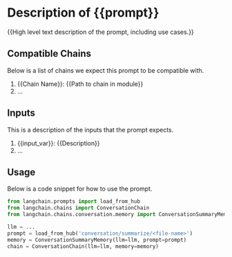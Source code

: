 <!-- Add a template for READMEs that capture the utility of prompts -->

# Description of {{prompt}}

{{High level text description of the prompt, including use cases.}}

## Compatible Chains

Below is a list of chains we expect this prompt to be compatible with.

1. {{Chain Name}}: {{Path to chain in module}}
2. ...

## Inputs

This is a description of the inputs that the prompt expects.

1. {{input_var}}: {{Description}}
2. ...


## Usage

Below is a code snippet for how to use the prompt.

```python
from langchain.prompts import load_from_hub
from langchain.chains import ConversationChain
from langchain.chains.conversation.memory import ConversationSummaryMemory

llm = ...
prompt = load_from_hub('conversation/summarize/<file-name>')
memory = ConversationSummaryMemory(llm=llm, prompt=prompt)
chain = ConversationChain(llm=llm, memory=memory)
```

